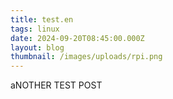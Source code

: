 ```yaml
---
title: test.en
tags: linux
date: 2024-09-20T08:45:00.000Z
layout: blog
thumbnail: /images/uploads/rpi.png
---
```

aNOTHER TEST POST 

